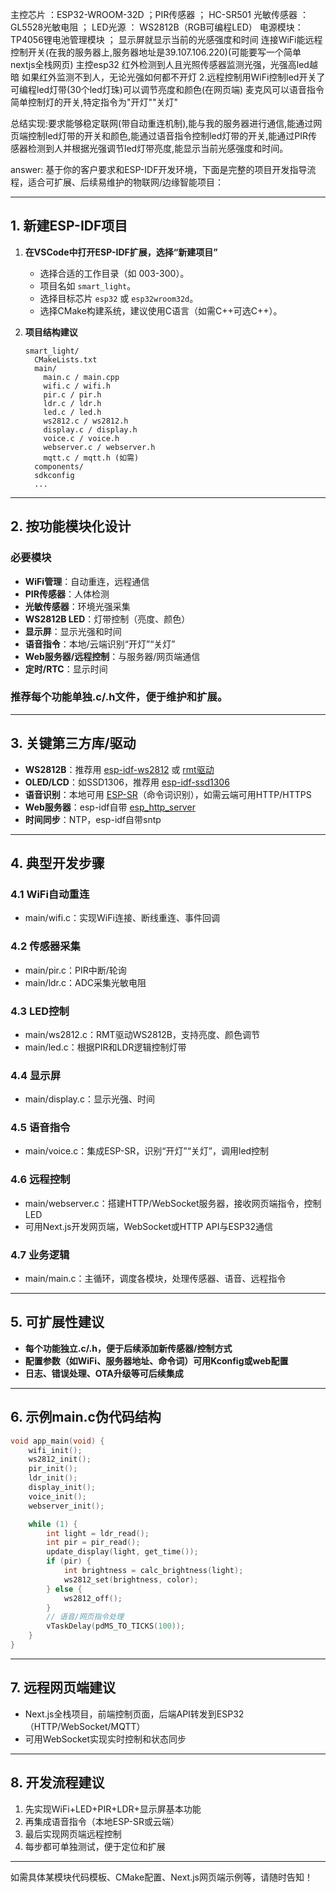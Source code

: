 主控芯片 ：ESP32-WROOM-32D ；PIR传感器 ； HC-SR501                光敏传感器 ：GL5528光敏电阻 ； LED光源 ： WS2812B（RGB可编程LED）     电源模块：TP4056锂电池管理模块 ；
显示屏就显示当前的光感强度和时间
连接WiFi能远程控制开关(在我的服务器上,服务器地址是39.107.106.220)(可能要写一个简单nextjs全栈网页)
主控esp32
红外检测到人且光照传感器监测光强，光强高led越暗
如果红外监测不到人，无论光强如何都不开灯
2.远程控制用WiFi控制led开关了
可编程led灯带(30个led灯珠)可以调节亮度和颜色(在网页端)
麦克风可以语音指令简单控制灯的开关,特定指令为"开灯""关灯"

总结实现:要求能够稳定联网(带自动重连机制),能与我的服务器进行通信,能通过网页端控制led灯带的开关和颜色,能通过语音指令控制led灯带的开关,能通过PIR传感器检测到人并根据光强调节led灯带亮度,能显示当前光感强度和时间。

answer:
基于你的客户要求和ESP-IDF开发环境，下面是完整的项目开发指导流程，适合可扩展、后续易维护的物联网/边缘智能项目：

---

## 1. 新建ESP-IDF项目

1. **在VSCode中打开ESP-IDF扩展，选择“新建项目”**
   - 选择合适的工作目录（如 003-300）。
   - 项目名如 `smart_light`。
   - 选择目标芯片 `esp32` 或 `esp32wroom32d`。
   - 选择CMake构建系统，建议使用C语言（如需C++可选C++）。

2. **项目结构建议**
   ```
   smart_light/
     CMakeLists.txt
     main/
       main.c / main.cpp
       wifi.c / wifi.h
       pir.c / pir.h
       ldr.c / ldr.h
       led.c / led.h
       ws2812.c / ws2812.h
       display.c / display.h
       voice.c / voice.h
       webserver.c / webserver.h
       mqtt.c / mqtt.h (如需)
     components/
     sdkconfig
     ...
   ```

---

## 2. 按功能模块化设计

### 必要模块
- **WiFi管理**：自动重连，远程通信
- **PIR传感器**：人体检测
- **光敏传感器**：环境光强采集
- **WS2812B LED**：灯带控制（亮度、颜色）
- **显示屏**：显示光强和时间
- **语音指令**：本地/云端识别“开灯”“关灯”
- **Web服务器/远程控制**：与服务器/网页端通信
- **定时/RTC**：显示时间

### 推荐每个功能单独.c/.h文件，便于维护和扩展。

---

## 3. 关键第三方库/驱动

- **WS2812B**：推荐用 [esp-idf-ws2812](https://github.com/chegewara/esp-idf-ws2812) 或 [rmt驱动](https://docs.espressif.com/projects/esp-idf/zh_CN/latest/esp32/api-reference/peripherals/rmt.html)
- **OLED/LCD**：如SSD1306，推荐用 [esp-idf-ssd1306](https://github.com/yanbe/esp32-ssd1306)
- **语音识别**：本地可用 [ESP-SR](https://github.com/espressif/esp-sr)（命令词识别），如需云端可用HTTP/HTTPS
- **Web服务器**：esp-idf自带 [esp_http_server](https://docs.espressif.com/projects/esp-idf/zh_CN/latest/esp32/api-reference/protocols/esp_http_server.html)
- **时间同步**：NTP，esp-idf自带sntp

---

## 4. 典型开发步骤

### 4.1 WiFi自动重连
- main/wifi.c：实现WiFi连接、断线重连、事件回调

### 4.2 传感器采集
- main/pir.c：PIR中断/轮询
- main/ldr.c：ADC采集光敏电阻

### 4.3 LED控制
- main/ws2812.c：RMT驱动WS2812B，支持亮度、颜色调节
- main/led.c：根据PIR和LDR逻辑控制灯带

### 4.4 显示屏
- main/display.c：显示光强、时间

### 4.5 语音指令
- main/voice.c：集成ESP-SR，识别“开灯”“关灯”，调用led控制

### 4.6 远程控制
- main/webserver.c：搭建HTTP/WebSocket服务器，接收网页端指令，控制LED
- 可用Next.js开发网页端，WebSocket或HTTP API与ESP32通信

### 4.7 业务逻辑
- main/main.c：主循环，调度各模块，处理传感器、语音、远程指令

---

## 5. 可扩展性建议

- **每个功能独立.c/.h，便于后续添加新传感器/控制方式**
- **配置参数（如WiFi、服务器地址、命令词）可用Kconfig或web配置**
- **日志、错误处理、OTA升级等可后续集成**

---

## 6. 示例main.c伪代码结构

```c
void app_main(void) {
    wifi_init();
    ws2812_init();
    pir_init();
    ldr_init();
    display_init();
    voice_init();
    webserver_init();

    while (1) {
        int light = ldr_read();
        int pir = pir_read();
        update_display(light, get_time());
        if (pir) {
            int brightness = calc_brightness(light);
            ws2812_set(brightness, color);
        } else {
            ws2812_off();
        }
        // 语音/网页指令处理
        vTaskDelay(pdMS_TO_TICKS(100));
    }
}
```

---

## 7. 远程网页端建议

- Next.js全栈项目，前端控制页面，后端API转发到ESP32（HTTP/WebSocket/MQTT）
- 可用WebSocket实现实时控制和状态同步

---

## 8. 开发流程建议

1. 先实现WiFi+LED+PIR+LDR+显示屏基本功能
2. 再集成语音指令（本地ESP-SR或云端）
3. 最后实现网页端远程控制
4. 每步都可单独测试，便于定位和扩展

---

如需具体某模块代码模板、CMake配置、Next.js网页端示例等，请随时告知！